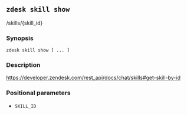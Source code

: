 ## `zdesk skill show`

/skills/{skill_id}

### Synopsis

    zdesk skill show [ ... ]

### Description

https://developer.zendesk.com/rest_api/docs/chat/skills#get-skill-by-id

### Positional parameters

* `SKILL_ID`

